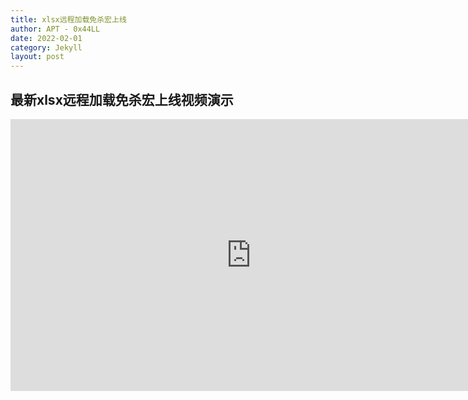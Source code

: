 ```yaml
---
title: xlsx远程加载免杀宏上线
author: APT - 0x44LL
date: 2022-02-01
category: Jekyll
layout: post
---
```


## 最新xlsx远程加载免杀宏上线视频演示
<iframe 
    width=770
    height=435
    src="https://player.youku.com/embed/XNTg0MDYxNDIyOA==" 
    frameborder=0
    allowfullscreen>
</iframe>
